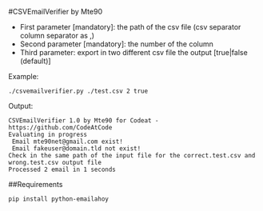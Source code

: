 #CSVEmailVerifier by Mte90

* First parameter [mandatory]: the path of the csv file (csv separator column separator as ,)
* Second parameter [mandatory]: the number of the column
* Third parameter: export in two different csv file the output [true|false (default)]

Example: 

```
./csvemailverifier.py ./test.csv 2 true
```

Output:
```
CSVEmailVerifier 1.0 by Mte90 for Codeat - https://github.com/CodeAtCode
Evaluating in progress
 Email mte90net@gmail.com exist!
 Email fakeuser@domain.tld not exist!
Check in the same path of the input file for the correct.test.csv and wrong.test.csv output file
Processed 2 email in 1 seconds
```

##Requirements

```
pip install python-emailahoy 
```
